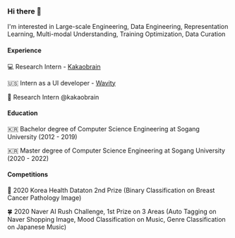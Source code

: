 ### Hi there 👋

I'm interested in Large-scale Engineering, Data Engineering, Representation Learning, Multi-modal Understanding, Training Optimization, Data Curation 

#### Experience

💻 Research Intern - [Kakaobrain](https://www.kakaobrain.com/)

🇺🇸 Intern as a UI developer - [Wavity](https://www.wavity.com)

🌱 Research Intern @kakaobrain

#### Education

🇰🇷 Bachelor degree of Computer Science Engineering at Sogang University (2012 - 2019)

🇰🇷 Master degree of Computer Science Engineering at Sogang University (2020 - 2022)

#### Competitions

🔬 2020 Korea Health Dataton 2nd Prize (Binary Classification on Breast Cancer Pathology Image)

🍀 2020 Naver AI Rush Challenge, 1st Prize on 3 Areas (Auto Tagging on Naver Shopping Image, Mood Classification on Music, Genre Classification on Japanese Music)

<!--
**justHungryMan/justHungryMan** is a ✨ _special_ ✨ repository because its `README.md` (this file) appears on your GitHub profile.

Here are some ideas to get you started:

- 🔭 I’m currently working on ...
- 🌱 I’m currently learning ...
- 👯 I’m looking to collaborate on ...
- 🤔 I’m looking for help with ...
- 💬 Ask me about ...
- 📫 How to reach me: ...
- 😄 Pronouns: ...
- ⚡ Fun fact: ...
-->
